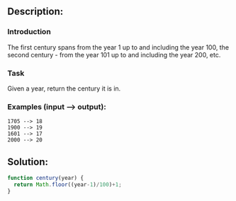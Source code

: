 ## Description:

### Introduction
The first century spans from the year 1 up to and including the year 100, the second century - from the year 101 up to and including the year 200, etc.

### Task
Given a year, return the century it is in.

### Examples (input --> output):
```
1705 --> 18
1900 --> 19
1601 --> 17
2000 --> 20
```

 ## Solution:
 
```javascript
function century(year) {
  return Math.floor((year-1)/100)+1;
}
```